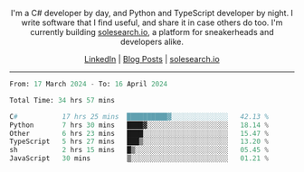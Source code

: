 <p align="center">I'm a C# developer by day, and Python and TypeScript developer by night. I write software that I find useful, and share it in case others do too. I'm currently building <a href="https://solesearch.io">solesearch.io</a>, a platform for sneakerheads and developers alike.</p>
<p align="center">
  <a href="https://www.linkedin.com/in/peter-rauscher">LinkedIn</a>
  |
  <a href="https://dev.to/peterrauscher">Blog Posts</a>
  |
  <a href="https://solesearch.io">solesearch.io</a>
</p>
<hr/>
<!--START_SECTION:waka-->

```python
From: 17 March 2024 - To: 16 April 2024

Total Time: 34 hrs 57 mins

C#           17 hrs 25 mins  ██████████▓░░░░░░░░░░░░░░   42.13 %
Python       7 hrs 30 mins   ████▓░░░░░░░░░░░░░░░░░░░░   18.14 %
Other        6 hrs 23 mins   ████░░░░░░░░░░░░░░░░░░░░░   15.47 %
TypeScript   5 hrs 27 mins   ███▒░░░░░░░░░░░░░░░░░░░░░   13.20 %
sh           2 hrs 15 mins   █▒░░░░░░░░░░░░░░░░░░░░░░░   05.45 %
JavaScript   30 mins         ▒░░░░░░░░░░░░░░░░░░░░░░░░   01.21 %
```

<!--END_SECTION:waka-->
